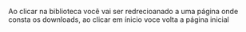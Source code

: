 Ao clicar na biblioteca você  vai ser redrecioanado a uma página onde consta os downloads, ao clicar em ínicio voce volta a página inicial
